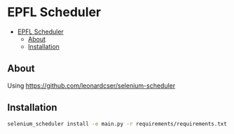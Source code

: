 # EPFL Scheduler

- [EPFL Scheduler](#epfl-scheduler)
  - [About](#about)
  - [Installation](#installation)

## About

Using https://github.com/leonardcser/selenium-scheduler

## Installation

```sh
selenium_scheduler install -e main.py -r requirements/requirements.txt -env .env
```

